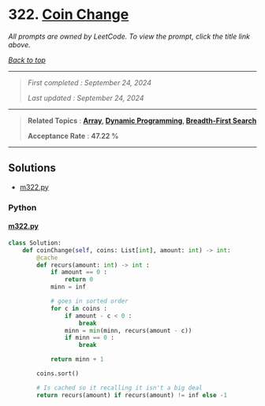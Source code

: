 # 322. [Coin Change](<https://leetcode.com/problems/coin-change>)

*All prompts are owned by LeetCode. To view the prompt, click the title link above.*

*[Back to top](<../README.md>)*

------

> *First completed : September 24, 2024*
>
> *Last updated : September 24, 2024*

------

> **Related Topics** : **[Array](<by_topic/Array.md>), [Dynamic Programming](<by_topic/Dynamic Programming.md>), [Breadth-First Search](<by_topic/Breadth-First Search.md>)**
>
> **Acceptance Rate** : **47.22 %**

------

## Solutions

- [m322.py](<../my-submissions/m322.py>)
### Python
#### [m322.py](<../my-submissions/m322.py>)
```Python
class Solution:
    def coinChange(self, coins: List[int], amount: int) -> int:
        @cache
        def recurs(amount: int) -> int :
            if amount == 0 :
                return 0
            minn = inf

            # goes in sorted order
            for c in coins :
                if amount - c < 0 :
                    break
                minn = min(minn, recurs(amount - c))
                if minn == 0 :
                    break

            return minn + 1

        coins.sort()

        # Is cached so it recalling it isn't a big deal
        return recurs(amount) if recurs(amount) != inf else -1

```

